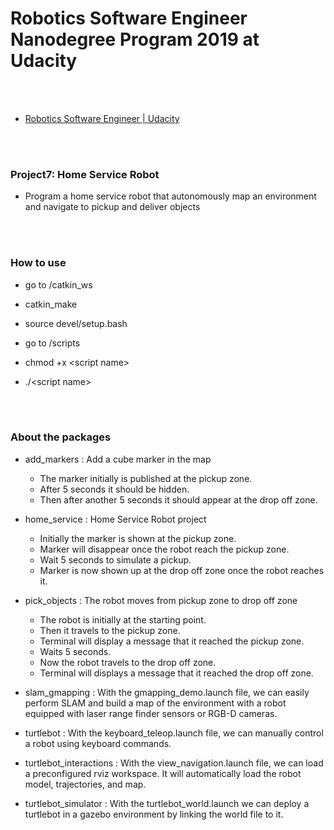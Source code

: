 Robotics Software Engineer Nanodegree Program 2019 at Udacity
==========


 <br/><br/>


- [Robotics Software Engineer | Udacity](https://www.udacity.com/course/robotics-software-engineer--nd209)


 <br/><br/>


### Project7: Home Service Robot
- Program a home service robot that autonomously map an environment and navigate to pickup and deliver objects


 <br/><br/>


### How to use
- go to /catkin_ws

- catkin_make

- source devel/setup.bash

- go to /scripts

- chmod +x \<script name\>

- ./\<script name\>


 <br/><br/>


### About the packages
- add_markers : Add a cube marker in the map
    - The marker initially is published at the pickup zone.
    - After 5 seconds it should be hidden.
    - Then after another 5 seconds it should appear at the drop off zone.

- home_service : Home Service Robot project
    - Initially the marker is shown at the pickup zone.
    - Marker will disappear once the robot reach the pickup zone.
    - Wait 5 seconds to simulate a pickup.
    - Marker is now shown up at the drop off zone once the robot reaches it.

- pick_objects : The robot moves from pickup zone to drop off zone
    - The robot is initially at the starting point.
    - Then it travels to the pickup zone.
    - Terminal will display a message that it reached the pickup zone.
    - Waits 5 seconds.
    - Now the robot travels to the drop off zone.
    - Terminal will displays a message that it reached the drop off zone.

- slam_gmapping : With the gmapping_demo.launch file, we can easily perform SLAM and build a map of the environment with a robot equipped with laser range finder sensors or RGB-D cameras.

- turtlebot : With the keyboard_teleop.launch file, we can manually control a robot using keyboard commands.

- turtlebot_interactions : With the view_navigation.launch file, we can load a preconfigured rviz workspace. It will automatically load the robot model, trajectories, and map.

- turtlebot_simulator : With the turtlebot_world.launch we can deploy a turtlebot in a gazebo environment by linking the world file to it.


 <br/><br/>


